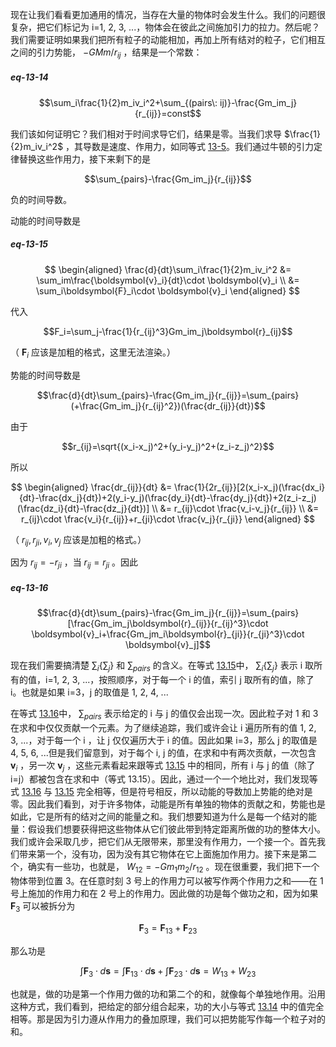 现在让我们看看更加通用的情况，当存在大量的物体时会发生什么。我们的问题很复杂，把它们标记为 i=1, 2, 3, ...，物体会在彼此之间施加引力的拉力。然后呢？我们需要证明如果我们把所有粒子的动能相加，再加上所有结对的粒子，它们相互之间的引力势能， $-GMm/r_{ij}$ ，结果是一个常数：

##### eq-13-14

$$\sum_i\frac{1}{2}m_iv_i^2+\sum_{(pairs\: ij)}-\frac{Gm_im_j}{r_{ij}}=const$$

我们该如何证明它？我们相对于时间求导它们，结果是零。当我们求导 $\frac{1}{2}m_iv_i^2$ ，其导数是速度、作用力，如同等式 [13-5](/volume-1/13-work-and-potential-energy-A/13-1-energy-of-a-falling-body.md#eq-13-5)。我们通过牛顿的引力定律替换这些作用力，接下来剩下的是 

$$\sum_{pairs}-\frac{Gm_im_j}{r_{ij}}$$

负的时间导数。

动能的时间导数是

##### eq-13-15

$$
\begin{aligned}
\frac{d}{dt}\sum_i\frac{1}{2}m_iv_i^2
&= \sum_im\frac{\boldsymbol{v}_i}{dt}\cdot \boldsymbol{v}_i \\
&= \sum_i\boldsymbol{F}_i\cdot \boldsymbol{v}_i
\end{aligned}
$$

代入

$$F_i=\sum_j-\frac{1}{r_{ij}^3}Gm_im_j\boldsymbol{r}_{ij}$$

（ $\mathbf{F}_i$ 应该是加粗的格式，这里无法渲染。）

势能的时间导数是

$$\frac{d}{dt}\sum_{pairs}-\frac{Gm_im_j}{r_{ij}}=\sum_{pairs}(+\frac{Gm_im_j}{r_{ij}^2})(\frac{dr_{ij}}{dt})$$

由于

$$r_{ij}=\sqrt{(x_i-x_j)^2+(y_i-y_j)^2+(z_i-z_j)^2}$$

所以

$$
\begin{aligned}
\frac{dr_{ij}}{dt}
&= \frac{1}{2r_{ij}}[2(x_i-x_j)(\frac{dx_i}{dt}-\frac{dx_j}{dt})+2(y_i-y_j)(\frac{dy_i}{dt}-\frac{dy_j}{dt})+2(z_i-z_j)(\frac{dz_i}{dt}-\frac{dz_j}{dt})] \\
&= r_{ij}\cdot \frac{v_i-v_j}{r_{ij}} \\
&= r_{ij}\cdot \frac{v_i}{r_{ij}}+r_{ji}\cdot \frac{v_j}{r_{ji}}
\end{aligned}
$$

（ $r_{ij}, r_{ji}, v_i, v_j$ 应该是加粗的格式。）

因为 $r_{ij}=-r_{ji}$ ，当 $r_{ij}=r_{ji}$ 。因此

##### eq-13-16

$$\frac{d}{dt}\sum_{pairs}-\frac{Gm_im_j}{r_{ij}}=\sum_{pairs}[\frac{Gm_im_j\boldsymbol{r}_{ij}}{r_{ij}^3}\cdot \boldsymbol{v}_i+\frac{Gm_jm_i\boldsymbol{r}_{ji}}{r_{ji}^3}\cdot \boldsymbol{v}_j]$$

现在我们需要搞清楚 $\sum_i\{\sum_j\}$ 和 $\sum_{pairs}$ 的含义。在等式 [13.15](/volume-1/13-work-and-potential-energy-A/13-3-summation-of-energy.md#eq-13-15)中， $\sum_i\{\sum_j\}$ 表示 i 取所有的值，i=1, 2, 3, ...，按照顺序，对于每一个 i 的值，索引 j 取所有的值，除了 i。也就是如果 i=3，j 的取值是 1, 2, 4, ...

在等式 [13.16](/volume-1/13-work-and-potential-energy-A/13-3-summation-of-energy.md#eq-13-16)中， $\sum_{pairs}$ 表示给定的 i 与 j 的值仅会出现一次。因此粒子对 1 和 3 在求和中仅仅贡献一个元素。为了继续追踪，我们或许会让 i 遍历所有的值 1, 2, 3, ...，对于每一个 i ，让 j 仅仅遍历大于 i 的值。因此如果 i=3，那么 j 的取值是 4, 5, 6, ...但是我们留意到，对于每个 i, j 的值，在求和中有两次贡献，一次包含 $\boldsymbol{v}_i$ ，另一次 $\boldsymbol{v}_j$ ，这些元素看起来跟等式 [13.15](/volume-1/13-work-and-potential-energy-A/13-3-summation-of-energy.md#eq-13-15) 中的相同，所有 i 与 j 的值（除了 i=j）都被包含在求和中（等式 13.15）。因此，通过一个一个地比对，我们发现等式 [13.16](/volume-1/13-work-and-potential-energy-A/13-3-summation-of-energy.md#eq-13-16) 与 [13.15](/volume-1/13-work-and-potential-energy-A/13-3-summation-of-energy.md#eq-13-15) 完全相等，但是符号相反，所以动能的导数加上势能的绝对是零。因此我们看到，对于许多物体，动能是所有单独的物体的贡献之和，势能也是如此，它是所有的结对之间的能量之和。我们想要知道为什么是每一个结对的能量：假设我们想要获得把这些物体从它们彼此带到特定距离所做的功的整体大小。我们或许会采取几步，把它们从无限带来，那里没有作用力，一个接一个。首先我们带来第一个，没有功，因为没有其它物体在它上面施加作用力。接下来是第二个，确实有一些功，也就是， $W_{12}=-Gm_1m_2/r_{12}$ 。现在很重要，我们把下一个物体带到位置 3。在任意时刻 3 号上的作用力可以被写作两个作用力之和——在 1 号上施加的作用力和在 2 号上的作用力。因此做的功是每个做功之和，因为如果 $\boldsymbol{F}_3$ 可以被拆分为

$$\boldsymbol{F}_3=\boldsymbol{F}_{13}+\boldsymbol{F}_{23}$$

那么功是

$$\int \boldsymbol{F}_3\cdot d\boldsymbol{s}=\int \boldsymbol{F}_{13}\cdot d\boldsymbol{s}+\int \boldsymbol{F}_{23}\cdot d\boldsymbol{s}=W_{13}+W_{23}$$

也就是，做的功是第一个作用力做的功和第二个的和，就像每个单独地作用。沿用这种方式，我们看到，把给定的部分组合起来，功的大小与等式 [13.14](/volume-1/13-work-and-potential-energy-A/13-3-summation-of-energy.md#eq-13-14) 中的值完全相等。那是因为引力遵从作用力的叠加原理，我们可以把势能写作每一个粒子对的和。
